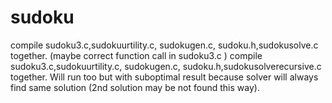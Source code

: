 # sudoku

compile sudoku3.c,sudokuurtility.c, sudokugen.c, sudoku.h,sudokusolve.c together. (maybe correct function call in sudoku3.c
)
compile sudoku3.c,sudokuurtility.c, sudokugen.c, sudoku.h,sudokusolverecursive.c together. Will run too but with suboptimal result
because solver will always find same solution (2nd solution may be not found this way).
